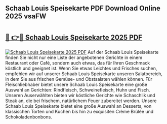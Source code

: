 ## Schaab Louis Speisekarte PDF Download Online 2025 vsaFW

# <h2><a href="http://gc9dm1.nevu.top/?p=Schaab+Louis+Speisekarte">🔗 👉🔴 Schaab Louis Speisekarte 2025 PDF</a></h2>

[![Schaab Louis Speisekarte 2025 PDF](https://i.imgur.com/dBaPXMq.png)](http://gc9dm1.nevu.top/?p=Schaab+Louis+Speisekarte)
Auf der Schaab Louis Speisekarte finden Sie nicht nur eine Liste der angebotenen Gerichte in einem Restaurant oder Café, sondern auch etwas, das für Ihren Geschmack köstlich und geeignet ist. Wenn Sie etwas Leichtes und Frisches suchen, empfehlen wir auf unserer Schaab Louis Speisekarte unseren Salatbereich, in dem Sie aus frischen Gemüse- und Obstsalaten wählen können. Für Fleischliebhaber bietet unsere Schaab Louis Speisekarte eine große Auswahl an Gerichten: Rindfleisch, Schweinefleisch, Huhn und Fisch. Unseren Auserwählten bieten wir köstliche Gerichte wie Schaschlik und Steak an, die bei frischem, natürlichem Feuer zubereitet werden. Unsere Schaab Louis Speisekarte bietet eine große Auswahl an Desserts, von klassischen Torten und Kuchen bis hin zu exquisiten Crème Brûlée und Schokoladenbonbons.
